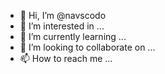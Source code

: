 - 👋 Hi, I’m @navscodo
- 👀 I’m interested in ...
- 🌱 I’m currently learning ...
- 💞️ I’m looking to collaborate on ...
- 📫 How to reach me ...

<!---
navscodo/navscodo is a ✨ special ✨ repository because its `README.md` (this file) appears on your GitHub profile.
You can click the Preview link to take a look at your changes.
--->
